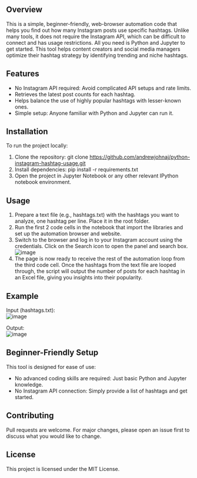 ## Overview

This is a simple, beginner-friendly, web-browser automation code that helps you find out how many Instagram posts use specific hashtags. Unlike many tools, it does not require the Instagram API, which can be difficult to connect and has usage restrictions. All you need is Python and Jupyter to get started. This tool helps content creators and social media managers optimize their hashtag strategy by identifying trending and niche hashtags.

## Features

- No Instagram API required: Avoid complicated API setups and rate limits.
- Retrieves the latest post counts for each hashtag.
- Helps balance the use of highly popular hashtags with lesser-known ones.
- Simple setup: Anyone familiar with Python and Jupyter can run it.

## Installation

To run the project locally:
1. Clone the repository:
git clone https://github.com/andrewjohnaj/python-instagram-hashtag-usage.git
2. Install dependencies:
pip install -r requirements.txt
3. Open the project in Jupyter Notebook or any other relevant IPython notebook environment.

## Usage

1. Prepare a text file (e.g., hashtags.txt) with the hashtags you want to analyze, one hashtag per line. Place it in the root folder.
2. Run the first 2 code cells in the notebook that import the libraries and set up the automation browser and website. 
3. Switch to the browser and log in to your Instagram account using the credentials. Click on the Search icon to open the panel and search box.<br/>
![image](https://github.com/user-attachments/assets/78dd90b7-946d-4481-9103-b926b3b9c0cd)
4. The page is now ready to receive the rest of the automation loop from the third code cell. Once the hashtags from the text file are looped through, the script will output the number of posts for each hashtag in an Excel file, giving you insights into their popularity.

## Example
Input (hashtags.txt):<br/>
![image](https://github.com/user-attachments/assets/7c98babf-7172-4dcf-a0b1-eff75024ddff)

Output:<br/>
![image](https://github.com/user-attachments/assets/846c07fe-f608-49f7-ab12-a9746554f29b)

## Beginner-Friendly Setup

This tool is designed for ease of use:
- No advanced coding skills are required: Just basic Python and Jupyter knowledge.
- No Instagram API connection: Simply provide a list of hashtags and get started.

## Contributing

Pull requests are welcome. For major changes, please open an issue first to discuss what you would like to change.

## License

This project is licensed under the MIT License.
